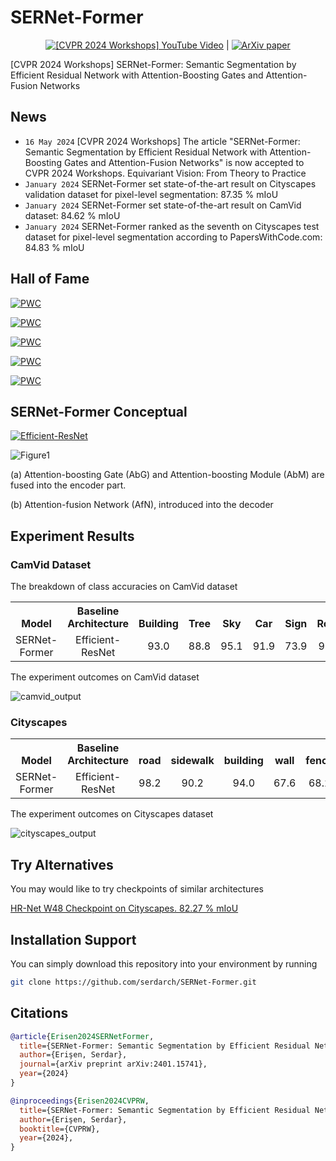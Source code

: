 # SERNet-Former
<div align="center">

[![[CVPR 2024 Workshops] YouTube Video](https://img.shields.io/badge/CVPRW'24-YouTube-blue)](https://youtu.be/XXzMkotcdb4?feature=shared) |
[![ArXiv paper](https://img.shields.io/badge/SERNetFormer-ArXiv-red)](https://doi.org/10.48550/arXiv.2401.15741)

</div>

[CVPR 2024 Workshops] SERNet-Former: Semantic Segmentation by Efficient Residual Network with Attention-Boosting Gates and Attention-Fusion Networks

## News
- `16 May 2024`   [CVPR 2024 Workshops] The article "SERNet-Former: Semantic Segmentation by Efficient Residual Network with Attention-Boosting Gates and Attention-Fusion Networks" is now accepted to CVPR 2024 Workshops. Equivariant Vision: From Theory to Practice
- `January 2024`   SERNet-Former set state-of-the-art result on Cityscapes validation dataset for pixel-level segmentation: 87.35 % mIoU
- `January 2024`   SERNet-Former set state-of-the-art result on CamVid dataset: 84.62 % mIoU
- `January 2024`   SERNet-Former ranked as the seventh on Cityscapes test dataset for pixel-level segmentation according to PapersWithCode.com: 84.83 % mIoU


## Hall of Fame
[![PWC](https://img.shields.io/endpoint.svg?url=https://paperswithcode.com/badge/sernet-former-semantic-segmentation-by/semantic-segmentation-on-camvid)](https://paperswithcode.com/sota/semantic-segmentation-on-camvid?p=sernet-former-semantic-segmentation-by)

[![PWC](https://img.shields.io/endpoint.svg?url=https://paperswithcode.com/badge/sernet-former-semantic-segmentation-by/2d-semantic-segmentation-on-camvid)](https://paperswithcode.com/sota/2d-semantic-segmentation-on-camvid?p=sernet-former-semantic-segmentation-by)

[![PWC](https://img.shields.io/endpoint.svg?url=https://paperswithcode.com/badge/sernet-former-semantic-segmentation-by/semantic-segmentation-on-cityscapes-val)](https://paperswithcode.com/sota/semantic-segmentation-on-cityscapes-val?p=sernet-former-semantic-segmentation-by)

[![PWC](https://img.shields.io/endpoint.svg?url=https://paperswithcode.com/badge/sernet-former-semantic-segmentation-by/2d-semantic-segmentation-on-cityscapes-val)](https://paperswithcode.com/sota/2d-semantic-segmentation-on-cityscapes-val?p=sernet-former-semantic-segmentation-by)

[![PWC](https://img.shields.io/endpoint.svg?url=https://paperswithcode.com/badge/sernet-former-semantic-segmentation-by/semantic-segmentation-on-cityscapes)](https://paperswithcode.com/sota/semantic-segmentation-on-cityscapes?p=sernet-former-semantic-segmentation-by)

## SERNet-Former Conceptual 

[![Efficient-ResNet](https://img.shields.io/badge/github-EfficientResNet-grey)](https://github.com/serdarch/Efficient-ResNet)

![Figure1](https://github.com/serdarch/SERNet-Former/assets/61043858/084416d7-f982-4f46-b1bf-871aed81557b)

(a) Attention-boosting Gate (AbG) and Attention-boosting Module (AbM) are fused into the encoder part. 

(b) Attention-fusion Network (AfN), introduced into the decoder

## Experiment Results

### CamVid Dataset 

The breakdown of class accuracies on CamVid dataset

<table><tbody>
<!-- TABLE HEADER -->
<th valign="bottom">Model</th>
<th valign="bottom">Baseline Architecture</th>  
<th valign="bottom">Building</th>
<th valign="bottom">Tree</th>
<th valign="bottom">Sky</th>
<th valign="bottom">Car</th>
<th valign="bottom">Sign</th>
<th valign="bottom">Road</th>
<th valign="bottom">Pedestrian</th>
<th valign="bottom">Fence</th>
<th valign="bottom">Pole</th>
<th valign="bottom">Sidewalk</th>
<th valign="bottom">Bicycle</th>
<th valign="bottom">mIoU</th>
<!-- TABLE BODY -->
<!-- ROW: 1 -->
<tr>
<td align="center">SERNet-Former</td>
<td align="center">Efficient-ResNet</td>
<td align="center">93.0</td>
<td align="center">88.8</td>
<td align="center">95.1</td>
<td align="center">91.9</td>
<td align="center">73.9</td>
<td align="center">97.7</td>
<td align="center">76.4</td>
<td align="center">83.4</td>
<td align="center">57.3</td>
<td align="center">90.3</td>
<td align="center">83.1</td>
<td align="center">84.62</td>
</tr>
</tbody></table>


The experiment outcomes on CamVid dataset

![camvid_output](https://github.com/serdarch/SERNet-Former/assets/61043858/f11f44a6-b245-43f1-b323-2f107f0b330e)

### Cityscapes

<table><tbody>
<!-- START TABLE -->
<!-- TABLE HEADER -->
<th valign="bottom">Model</th>
<th valign="bottom">Baseline Architecture</th>
<th valign="bottom">road</th>
<th valign="bottom">sidewalk</th>
<th valign="bottom">building</th>
<th valign="bottom">wall</th>
<th valign="bottom">fence</th>
<th valign="bottom">pole</th>
<th valign="bottom">traffic light</th>
<th valign="bottom">traffic sign</th>
<th valign="bottom">vegetation</th>
<th valign="bottom">terrain</th>
<th valign="bottom">sky</th>
<th valign="bottom">person</th>
<th valign="bottom">rider</th>
<th valign="bottom">car</th>
<th valign="bottom">truck</th>
<th valign="bottom">bus</th>
<th valign="bottom">train</th>
<th valign="bottom">motorcycle</th>
<th valign="bottom">bicycle</th>
<th valign="bottom">mIoU</th>
<!-- TABLE BODY -->
<!-- ROW: 1 -->
<tr>
<td align="center">SERNet-Former</td>
<td align="center">Efficient-ResNet</td>
<td align="center">98.2</td>
<td align="center">90.2</td>
<td align="center">94.0</td>
<td align="center">67.6</td>
<td align="center">68.2</td>
<td align="center">73.6</td>
<td align="center">78.2</td>
<td align="center">82.1</td>
<td align="center">94.6</td>
<td align="center">75.9</td>
<td align="center">96.9</td>
<td align="center">90.0</td>
<td align="center">77.7</td>
<td align="center">96.9</td>
<td align="center">86.1</td>
<td align="center">93.9</td>
<td align="center">91.7</td>
<td align="center">70.0</td>
<td align="center">82.9</td>
<td align="center">84.83</td>
</tr>
</tbody></table>

The experiment outcomes on Cityscapes dataset

![cityscapes_output](https://github.com/serdarch/SERNet-Former/assets/61043858/9a613193-6761-422c-bb7c-d2a3499548c5)

## Try Alternatives

You may would like to try checkpoints of similar architectures

[HR-Net W48 Checkpoint on Cityscapes. 82.27 % mIoU](https://huggingface.co/spaces/serdarerisen/SERNet-Former/blob/main/cityscapes_trainval.pth)

## Installation Support

You can simply download this repository into your environment by running
```bash
git clone https://github.com/serdarch/SERNet-Former.git
```

## Citations

```bibtex
@article{Erisen2024SERNetFormer,
  title={SERNet-Former: Semantic Segmentation by Efficient Residual Network with Attention-Boosting Gates and Attention-Fusion Networks},
  author={Erişen, Serdar},
  journal={arXiv preprint arXiv:2401.15741},
  year={2024}
}

@inproceedings{Erisen2024CVPRW,
  title={SERNet-Former: Semantic Segmentation by Efficient Residual Network with Attention-Boosting Gates and Attention-Fusion Networks},
  author={Erişen, Serdar},
  booktitle={CVPRW},
  year={2024},
}
```
